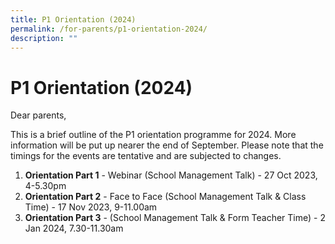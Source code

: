 ```yaml
---
title: P1 Orientation (2024)
permalink: /for-parents/p1-orientation-2024/
description: ""
---
```

# P1 Orientation (2024)

Dear parents, 

This is a brief outline of the P1 orientation programme for 2024.  More information will be put up nearer the end of September. Please note that the timings for the events are tentative and are subjected to changes. 

1. **Orientation Part 1** - Webinar (School Management Talk) - 27 Oct 2023, 4-5.30pm
2. **Orientation Part 2** -  Face to Face (School Management Talk & Class Time) - 17 Nov 2023, 9-11.00am
3. **Orientation Part 3** - (School Management Talk & Form Teacher Time) - 2 Jan 2024, 7.30-11.30am










 